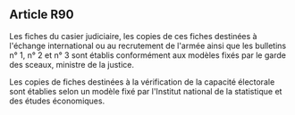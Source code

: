 Article R90
----
Les fiches du casier judiciaire, les copies de ces fiches destinées à l'échange
international ou au recrutement de l'armée ainsi que les bulletins n° 1, n° 2 et
n° 3 sont établis conformément aux modèles fixés par le garde des sceaux,
ministre de la justice.

Les copies de fiches destinées à la vérification de la capacité électorale sont
établies selon un modèle fixé par l'Institut national de la statistique et des
études économiques.
